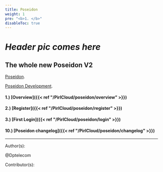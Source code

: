 ```yaml
---
title: Poseidon
weight: 1
pre: "<b>1. </b>"
disableToc: true
---
```


#                           ***Header pic comes here***

## The whole new Poseidon V2


[Poseidon](https://poseidon.pirl.io "Poseidon").


[Poseidon Development](https://devexplorer.pirl.io/home "Poseidon Development").


#### 1.) [Overview]({{< ref "/PirlCloud/poseidon/overview" >}})
#### 2.) [Register]({{< ref "/PirlCloud/poseidon/register" >}})
#### 3.) [First Login]({{< ref "/PirlCloud/poseidon/login" >}})


#### 10.) [Poseidon changelog]({{< ref "/PirlCloud/poseidon/changelog" >}})










---
Author(s):


@Dptelecom


Contributor(s):

